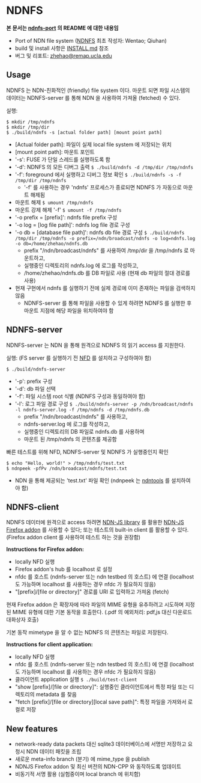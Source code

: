 # NDNFS

**본 문서는 [ndnfs-port](https://github.com/remap/ndnfs-port) 의 README 에 대한 내용임**

- Port of NDN file system ([NDNFS](https://github.com/wentaoshang/NDNFS) 최초 작성자: Wentao; Qiuhan)
- build 및 install 사항은 [INSTALL,md](https://github.com/zhehaowang/ndnfs-port/blob/master/INSTALL.md) 참조
- 버그 및 리포트: [zhehao@remap.ucla.edu](mailto:zhehao@remap.ucla.edu)

## Usage

NDNFS 는 NDN-친화적인 (friendly) file system 이다. 마운트 되면 파일 시스템의 데이터는 NDNFS-server 를 통해 NDN 을 사용하여 가져올 (fetched) 수 있다.

실행:
```
$ mkdir /tmp/ndnfs
$ mkdir /tmp/dir
$ ./build/ndnfs -s [actual folder path] [mount point path]
```

- [Actual folder path]: 파일이 실제 local file system 에 저장되는 위치
- [mount point path]: 마운트 포인트
- '-s': FUSE 가 단일 스레드를 실행하도록 함
- '-d': NDNFS 의 모든 디버그 출력
`$ ./build/ndnfs -d /tmp/dir /tmp/ndnfs`
- '-f': foreground 에서 실행하고 디버그 정보 확인
`$ ./build/ndnfs -s -f /tmp/dir /tmp/ndnfs`
  - '-f' 를 사용하는 경우 'ndnfs' 프로세스가 종료되면 NDNFS 가 자동으로 마운트 해제됨
- 마운트 해제
`$ umount /tmp/ndnfs`
- 마운트 강제 해제 '-f'
`$ umount -f /tmp/ndnfs`
- '-o prefix = [prefix]': ndnfs file prefix 구성
- '-o log = [log file path]': ndnfs log file 경로 구성
- '-o db = [database file path]': ndnfs db file 경로 구성
`$ ./build/ndnfs /tmp/dir /tmp/ndnfs -o prefix=/ndn/broadcast/ndnfs -o log=ndnfs.log -o db=/home/zhehao/ndnfs.db`
  - prefix "/ndn/broadcast/ndnfs" 를 사용하여 /tmp/dir 을 /tmp/ndnfs 로 마운트하고,
  - 실행중인 디렉토리의 ndnfs.log 에 로그를 작성하고,
  - /home/zhehao/ndnfs.db 를 DB 파일로 사용 (현재 db 파일의 절대 경로를 사용)
- 현재 구현에서 ndnfs 를 실행하기 전에 실제 경로에 이미 존재하는 파일을 검색하지 않음
  - NDNFS-server 를 통해 파일을 사용할 수 있게 하려면 NDNFS 를 실행한 후 마운트 지점에 해당 파일을 위치하여야 함

## NDNFS-server

NDNFS-server 는 NDN 을 통해 원격으로 NDNFS 의 읽기 access 를 지원한다.

실행: (FS server 를 실행하기 전 [NFD](https://github.com/named-data/NFD) 를 설치하고 구성하여야 함)

`$ ./build/ndnfs-server`

- '-p': prefix 구성
- '-d': db 파일 선택
- '-f': 파일 시스템 root 식별 (NDNFS 구성과 동일하여야 함)
- '-l': 로그 파일 경로 구성
`$ ./build/ndnfs-server -p /ndn/broadcast/ndnfs -l ndnfs-server.log -f /tmp/ndnfs -d /tmp/ndnfs.db`
  - prefix "/ndn/broadcast/ndnfs" 를 사용하고,
  - ndnfs-server.log 에 로그를 작성하고,
  - 실행중인 디렉토리의 DB 파일로 ndnfs.db 를 사용하며
  - 마운트 된 /tmp/ndnfs 의 콘텐츠를 제공함

빠른 테스트를 위해 NFD, NDNFS-server 및 NDNFS 가 실행중인지 확인
```
$ echo "Hello, world!" > /tmp/ndnfs/test.txt
$ ndnpeek -pfPv /ndn/broadcast/ndnfs/test.txt
```
- NDN 을 통해 제공되는 'test.txt' 파일 확인 (ndnpeek 는 [ndntools](https://github.com/named-data/ndn-tools) 를 설치하여야 함)

## NDNFS-client

NDNFS 데이터에 원격으로 access 하려면 [NDN-JS library](https://github.com/named-data/ndn-js) 를 활용한 [NDN-JS Firefox addon](https://github.com/named-data/ndn-js/blob/master/ndn-protocol.xpi?raw=true) 를 사용할 수 있다; 또는 테스트의 built-in client 를 활용할 수 있다. (Firefox addon client 를 사용하여 테스트 하는 것을 권장함)

**Instructions for Firefox addon:**
- locally NFD 실행
- Firefox addon's hub 를 localhost 로 설정
- nfdc 를 호스트 (ndnfs-server 또는 ndn testbed 의 호스트) 에 연결 (localhost 도 가능하며 localhost 를 사용하는 경우 nfdc 가 필요하지 않음)
- "[prefix]/[file or directory]" 경로를 URI 로 입력하고 가져옴 (fetch)

현재 Firefox addon 은 확장자에 따라 파일의 MIME 유형을 유추하려고 시도하며 지정된 MIME 유형에 대한 기본 동작을 호출한다. (.pdf 의 예외처리: pdf,js 대신 다운로드 대화상자 호출)

기본 동작 mimetype 을 알 수 없는 NDNFS 의 콘텐츠는 파일로 저장된다.

**Instructions for client application:**
- locally NFD 실행
- nfdc 를 호스트 (ndnfs-server 또는 ndn testbed 의 호스트) 에 연결 (localhost 도 가능하며 localhost 를 사용하는 경우 nfdc 가 필요하지 않음)
- 클라이언트 application 실행
`$ ./build/test-client`
- "show [prefix]/[file or directory]": 실행중인 클라이언트에서 특정 파일 또는 디렉토리의 metadata 를 찾음
- "fetch [prefix]/[file or directory][local save path]": 특정 파일을 가져와서 로컬로 저장

## New features

- network-ready data packets 대신 sqlite3 데이터베이스에 서명만 저장하고 요청시 NDN 데이터 패킷을 조립
- 새로운 meta-info branch (분기) 에 mime_type 을 publish
- NDNJS Firefox addon 및 최신 버전의 NDN-CPP 와 동작하도록 업데이트
- 비동기적 서명 활용 (실험중이며 local branch 에 위치함)
